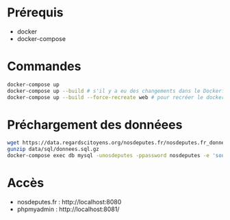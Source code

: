 # Prérequis

* docker
* docker-compose

# Commandes

```bash
docker-compose up 
docker-compose up --build # s'il y a eu des changements dans le Dockerfile
docker-compose up --build --force-recreate web # pour recréer le docker web from scratch
```

# Préchargement des donnéees

```bash
wget https://data.regardscitoyens.org/nosdeputes.fr/nosdeputes.fr_donnees.sql.gz -O data/sql/donnees.sql.gz
gunzip data/sql/donnees.sql.gz
docker-compose exec db mysql -unosdeputes -ppassword nosdeputes -e 'source /data/sql/donnees.sql'
```

# Accès

* nosdeputes.fr : http://localhost:8080
* phpmyadmin : http://localhost:8081/